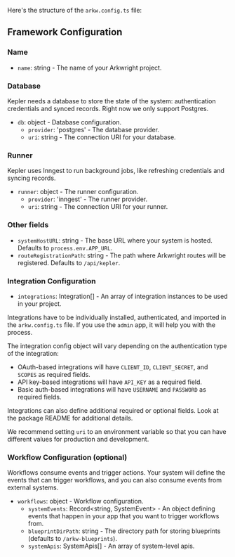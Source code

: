 Here's the structure of the `arkw.config.ts` file:

## Framework Configuration

### Name

- `name`: string - The name of your Arkwright project.

### Database

Kepler needs a database to store the state of the system: authentication credentials and synced records. Right now we only support Postgres.

- `db`: object - Database configuration.
  - `provider`: 'postgres' - The database provider.
  - `uri`: string - The connection URI for your database.

### Runner

Kepler uses Inngest to run background jobs, like refreshing credentials and syncing records.

- `runner`: object - The runner configuration.
  - `provider`: 'inngest' - The runner provider.
  - `uri`: string - The connection URI for your runner.

### Other fields

- `systemHostURL`: string - The base URL where your system is hosted. Defaults to `process.env.APP_URL`.
- `routeRegistrationPath`: string - The path where Arkwright routes will be registered. Defaults to `/api/kepler`.

### Integration Configuration

- `integrations`: Integration[] - An array of integration instances to be used in your project.

Integrations have to be individually installed, authenticated, and imported in the `arkw.config.ts` file. If you use the `admin` app, it will help you with the process.

The integration config object will vary depending on the authentication type of the integration:

- OAuth-based integrations will have `CLIENT_ID`, `CLIENT_SECRET`, and `SCOPES` as required fields.
- API key-based integrations will have `API_KEY` as a required field.
- Basic auth-based integrations will have `USERNAME` and `PASSWORD` as required fields.

Integrations can also define additional required or optional fields. Look at the package README for additional details.

We recommend setting `uri` to an environment variable so that you can have different values for production and development.

### Workflow Configuration (optional)

Workflows consume events and trigger actions. Your system will define the events that can trigger workflows, and you can also consume events from external systems.

- `workflows`: object - Workflow configuration.
  - `systemEvents`: Record<string, SystemEvent> - An object defining events that happen in your app that you want to trigger workflows from.
  - `blueprintDirPath`: string - The directory path for storing blueprints (defaults to `/arkw-blueprints`).
  - `systemApis`: SystemApis[] - An array of system-level apis.
